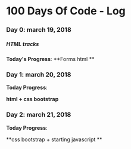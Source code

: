 # 100 Days Of Code - Log

### Day 0: march 19, 2018
##### HTML tracks

**Today's Progress**: 
**Forms html **


### Day 1: march 20, 2018

**Today Progress**: 


**html + css bootstrap**

### Day 2: march 21, 2018

**Today Progress**:

**css bootstrap + starting javascript **
